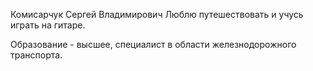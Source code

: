 Комисарчук Сергей Владимирович
Люблю путешествовать и учусь играть на гитаре.

Образование - высшее, специалист в области железнодорожного транспорта.